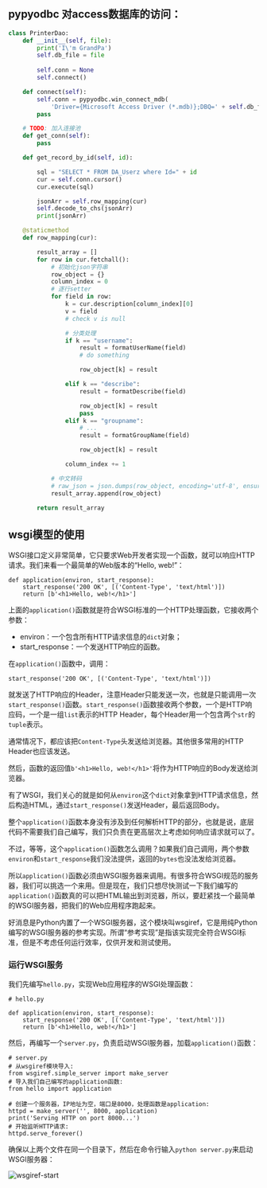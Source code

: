 ## pypyodbc 对access数据库的访问：

````python
class PrinterDao:
    def __init__(self, file):
        print('I\'m GrandPa')
        self.db_file = file
	
        self.conn = None
        self.connect()

    def connect(self):
        self.conn = pypyodbc.win_connect_mdb(
            'Driver={Microsoft Access Driver (*.mdb)};DBQ=' + self.db_file)
        pass

    # TODO: 加入连接池
    def get_conn(self):
        pass

    def get_record_by_id(self, id):

        sql = "SELECT * FROM DA_Userz where Id=" + id
        cur = self.conn.cursor()
        cur.execute(sql)

        jsonArr = self.row_mapping(cur)
        self.decode_to_chs(jsonArr)
        print(jsonArr)

    @staticmethod
    def row_mapping(cur):

        result_array = []
        for row in cur.fetchall():
            # 初始化json字符串
            row_object = {}
            column_index = 0
            # 逐行setter
            for field in row:
                k = cur.description[column_index][0]
                v = field
                # check v is null

                # 分类处理
                if k == "username":
                    result = formatUserName(field)
                    # do something

                    row_object[k] = result

                elif k == "describe":
                    result = formatDescribe(field)

                    row_object[k] = result
                    pass
                elif k == "groupname":
                    # ...
                    result = formatGroupName(field)

                    row_object[k] = result

                column_index += 1

            # 中文转码
            # raw_json = json.dumps(row_object, encoding='utf-8', ensure_ascii=False)
            result_array.append(row_object)

        return result_array
````

## wsgi模型的使用

WSGI接口定义非常简单，它只要求Web开发者实现一个函数，就可以响应HTTP请求。我们来看一个最简单的Web版本的“Hello, web!”：

```
def application(environ, start_response):
    start_response('200 OK', [('Content-Type', 'text/html')])
    return [b'<h1>Hello, web!</h1>']
```

上面的`application()`函数就是符合WSGI标准的一个HTTP处理函数，它接收两个参数：

- environ：一个包含所有HTTP请求信息的`dict`对象；
- start_response：一个发送HTTP响应的函数。

在`application()`函数中，调用：

```
start_response('200 OK', [('Content-Type', 'text/html')])
```

就发送了HTTP响应的Header，注意Header只能发送一次，也就是只能调用一次`start_response()`函数。`start_response()`函数接收两个参数，一个是HTTP响应码，一个是一组`list`表示的HTTP Header，每个Header用一个包含两个`str`的`tuple`表示。

通常情况下，都应该把`Content-Type`头发送给浏览器。其他很多常用的HTTP Header也应该发送。

然后，函数的返回值`b'<h1>Hello, web!</h1>'`将作为HTTP响应的Body发送给浏览器。

有了WSGI，我们关心的就是如何从`environ`这个`dict`对象拿到HTTP请求信息，然后构造HTML，通过`start_response()`发送Header，最后返回Body。

整个`application()`函数本身没有涉及到任何解析HTTP的部分，也就是说，底层代码不需要我们自己编写，我们只负责在更高层次上考虑如何响应请求就可以了。

不过，等等，这个`application()`函数怎么调用？如果我们自己调用，两个参数`environ`和`start_response`我们没法提供，返回的`bytes`也没法发给浏览器。

所以`application()`函数必须由WSGI服务器来调用。有很多符合WSGI规范的服务器，我们可以挑选一个来用。但是现在，我们只想尽快测试一下我们编写的`application()`函数真的可以把HTML输出到浏览器，所以，要赶紧找一个最简单的WSGI服务器，把我们的Web应用程序跑起来。

好消息是Python内置了一个WSGI服务器，这个模块叫wsgiref，它是用纯Python编写的WSGI服务器的参考实现。所谓“参考实现”是指该实现完全符合WSGI标准，但是不考虑任何运行效率，仅供开发和测试使用。

### 运行WSGI服务

我们先编写`hello.py`，实现Web应用程序的WSGI处理函数：

```
# hello.py

def application(environ, start_response):
    start_response('200 OK', [('Content-Type', 'text/html')])
    return [b'<h1>Hello, web!</h1>']
```

然后，再编写一个`server.py`，负责启动WSGI服务器，加载`application()`函数：

```
# server.py
# 从wsgiref模块导入:
from wsgiref.simple_server import make_server
# 导入我们自己编写的application函数:
from hello import application

# 创建一个服务器，IP地址为空，端口是8000，处理函数是application:
httpd = make_server('', 8000, application)
print('Serving HTTP on port 8000...')
# 开始监听HTTP请求:
httpd.serve_forever()
```

确保以上两个文件在同一个目录下，然后在命令行输入`python server.py`来启动WSGI服务器：

![wsgiref-start](https://cdn.liaoxuefeng.com/cdn/files/attachments/001400038640434579c45c375d244efbb229e98e5bd7691000)